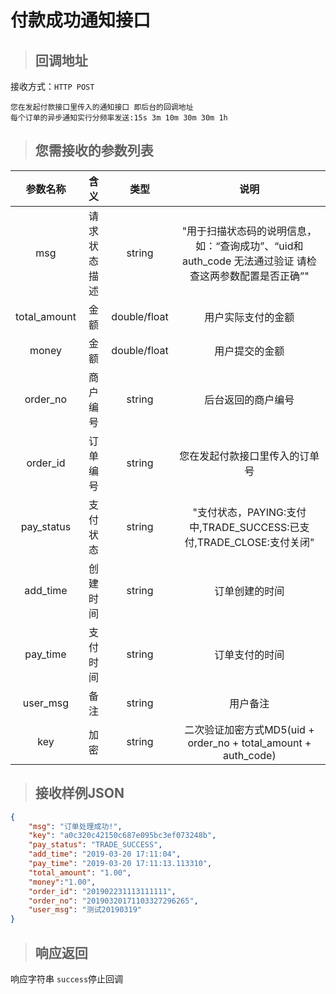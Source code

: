 # 付款成功通知接口

> ## 回调地址

接收方式：`HTTP POST`

    您在发起付款接口里传入的通知接口 即后台的回调地址
    每个订单的异步通知实行分频率发送:15s 3m 10m 30m 30m 1h

>## 您需接收的参数列表

参数名称|含义|类型|说明
:--:|:--:|:--:|:--:
msg|请求状态描述|string|"用于扫描状态码的说明信息，如：“查询成功”、“uid和auth_code 无法通过验证 请检查这两参数配置是否正确”"
total_amount|金额|double/float|用户实际支付的金额
money|金额|double/float|用户提交的金额
order_no|商户编号|string|后台返回的商户编号
order_id|订单编号|string|您在发起付款接口里传入的订单号
pay_status|支付状态|string|"支付状态，PAYING:支付中,TRADE_SUCCESS:已支付,TRADE_CLOSE:支付关闭"
add_time|创建时间|string|订单创建的时间
pay_time|支付时间|string|订单支付的时间
user_msg|备注|string|用户备注
key|加密|string|二次验证加密方式MD5(uid + order_no + total_amount + auth_code)

>## 接收样例JSON

```json
{
    "msg": "订单处理成功!",
    "key": "a0c320c42150c687e095bc3ef073248b",
    "pay_status": "TRADE_SUCCESS",
    "add_time": "2019-03-20 17:11:04",
    "pay_time": "2019-03-20 17:11:13.113310",
    "total_amount": "1.00",
    "money":"1.00",
    "order_id": "201902231113111111",
    "order_no": "20190320171103327296265",
    "user_msg": "测试20190319"
}
```
>## 响应返回


响应字符串 ``success``停止回调








